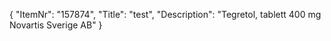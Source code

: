 {
  "ItemNr": "157874",
  "Title": "test",
  "Description": "Tegretol, tablett 400 mg Novartis Sverige AB"
}